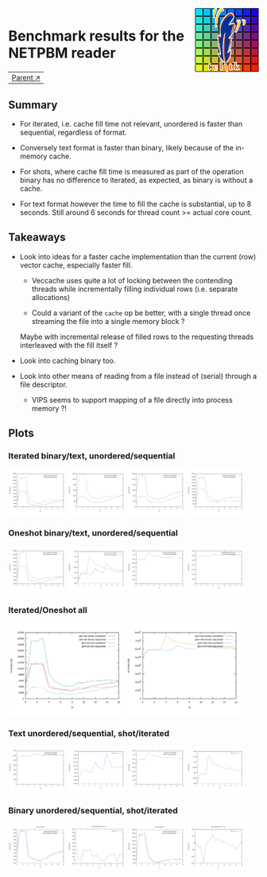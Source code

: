 <img src='../../../doc/assets/aktive-logo-128.png' style='float:right;'>

# Benchmark results for the NETPBM reader

||
|---|
|[Parent ↗](../README.md)|

## Summary

  - For iterated, i.e. cache fill time not relevant, unordered is
    faster than sequential, regardless of format.

  - Conversely text format is faster than binary, likely because of
    the in-memory cache.

  - For shots, where cache fill time is measured as part of the
    operation binary has no difference to iterated, as expected, as
    binary is without a cache.

  - For text format however the time to fill the cache is substantial,
    up to 8 seconds. Still around 6 seconds for thread count >= actual
    core count.

## Takeaways

  - Look into ideas for a faster cache implementation than the current
    (row) vector cache, especially faster fill.

      - Veccache uses quite a lot of locking between the contending
        threads while incrementally filling individual rows
        (i.e. separate allocations)

      - Could a variant of the `cache` op be better, with a single
        thread once streaming the file into a single memory block ?

	Maybe with incremental release of filled rows to the
	requesting threads interleaved with the fill itself ?

  - Look into caching binary too.

  - Look into other means of reading from a file instead of (serial)
    through a file descriptor.

      - VIPS seems to support mapping of a file directly into process
      	memory ?!

## Plots

### Iterated binary/text, unordered/sequential

[<img src='netpbm-read-1.svg' style='width:23%;'>](netpbm-read-1.svg)
[<img src='netpbm-read-2.svg' style='width:23%;'>](netpbm-read-2.svg)
[<img src='netpbm-read-3.svg' style='width:23%;'>](netpbm-read-3.svg)
[<img src='netpbm-read-4.svg' style='width:23%;'>](netpbm-read-4.svg)

### Oneshot binary/text, unordered/sequential

[<img src='netpbm-read-6.svg' style='width:23%;'>](netpbm-read-6.svg)
[<img src='netpbm-read-7.svg' style='width:23%;'>](netpbm-read-7.svg)
[<img src='netpbm-read-9.svg' style='width:23%;'>](netpbm-read-9.svg)
[<img src='netpbm-read-8.svg' style='width:23%;'>](netpbm-read-8.svg)

### Iterated/Oneshot all

[<img src='netpbm-read-5.svg' style='width:46%;'>](netpbm-read-5.svg)
[<img src='netpbm-read-10.svg' style='width:46%;'>](netpbm-read-10.svg)

### Text unordered/sequential, shot/iterated

[<img src='netpbm-read-11a.svg' style='width:23%;'>](netpbm-read-11a.svg)
[<img src='netpbm-read-11b.svg' style='width:23%;'>](netpbm-read-11b.svg)
[<img src='netpbm-read-12a.svg' style='width:23%;'>](netpbm-read-12a.svg)
[<img src='netpbm-read-12b.svg' style='width:23%;'>](netpbm-read-12b.svg)

### Binary unordered/sequential, shot/iterated

[<img src='netpbm-read-13a.svg' style='width:23%;'>](netpbm-read-13a.svg)
[<img src='netpbm-read-13b.svg' style='width:23%;'>](netpbm-read-13b.svg)
[<img src='netpbm-read-14a.svg' style='width:23%;'>](netpbm-read-14a.svg)
[<img src='netpbm-read-14b.svg' style='width:23%;'>](netpbm-read-14b.svg)
